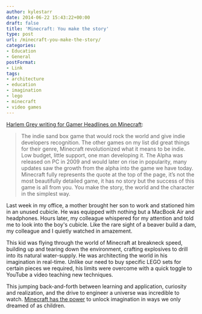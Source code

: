 ```yaml
---
author: kylestarr
date: 2014-06-22 15:43:22+00:00
draft: false
title: 'Minecraft: You make the story'
type: post
url: /minecraft-you-make-the-story/
categories:
- Education
- General
postFormat:
- Link
tags:
- architecture
- education
- imagination
- lego
- minecraft
- video games
---
```


[Harlem Grey writing for Gamer Headlines on Minecraft](http://www.gamerheadlines.com/2014/06/7-games-that-changed-the-gaming-world/):


<blockquote>The indie sand box game that would rock the world and give indie developers recognition. The other games on my list did great things for their genre, Minecraft revolutionized what it means to be indie. Low budget, little support, one man developing it. The Alpha was released on PC in 2009 and would later on rise in popularity, many updates saw the growth from the alpha into the game we have today. Minecraft fully represents the quote at the top of the page, it’s not the most beautifully detailed game, it has no story but the success of this game is all from you. You make the story, the world and the character in the simplest way.</blockquote>


Last week in my office, a mother brought her son to work and stationed him in an unused cubicle. He was equipped with nothing but a MacBook Air and headphones. Hours later, my colleague whispered for my attention and told me to look into the boy's cubicle. Like the rare sight of a beaver build a dam, my colleague and I quietly watched in amazement. 

This kid was flying through the world of Minecraft at breakneck speed, building up and tearing down the environment, crafting explosives to drill into its natural water-supply. He was architecting the world in his imagination in real-time. Unlike our need to buy specific LEGO sets for certain pieces we required, his limits were overcome with a quick toggle to YouTube a video teaching new techniques. 

This jumping back-and-forth between learning and application, curiosity and realization, and the drive to engineer a universe was incredible to watch. [Minecraft has the power](http://www.polygon.com/2014/4/22/5641044/minecraft-block-by-block-united-nations-project) to unlock imagination in ways we only dreamed of as children.
